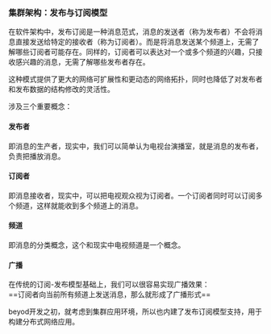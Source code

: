 ### 集群架构：发布与订阅模型


在软件架构中，发布订阅是一种消息范式，消息的发送者（称为发布者）不会将消息直接发送给特定的接收者（称为订阅者）。而是将消息发送某个频道上，无需了解哪些订阅者可能存在。同样的，订阅者可以表达对一个或多个频道的兴趣，只接收感兴趣的消息，无需了解哪些发布者存在。

这种模式提供了更大的网络可扩展性和更动态的网络拓扑，同时也降低了对发布者和发布数据的结构修改的灵活性。

涉及三个重要概念：

#### 发布者
即消息的生产者，现实中，我们可以简单认为电视台演播室，就是消息的发布者，负责把播放消息。
#### 订阅者
即消息接收者，现实中，可以把电视观众视为订阅者。一个订阅者同时可以订阅多个频道，这样就能收到多个频道上的消息。
#### 频道
即消息的分类概念，这个和现实中电视频道是一个概念。


#### 广播
在传统的订阅-发布模型基础上，我们可以很容易实现广播效果：  
==订阅者向当前所有频道上发送消息，那么就形成了广播形式==



beyod开发之初，就考虑到集群应用环境，所以也内建了发布订阅模型支持，用于构建分布式网络应用。

